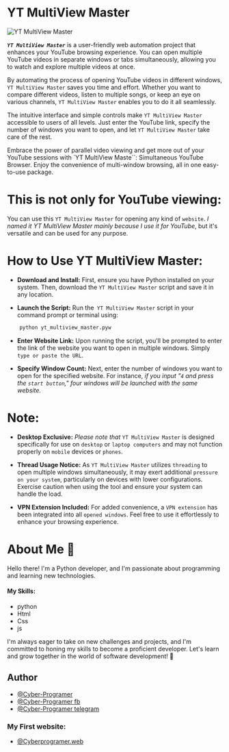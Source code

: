 
# YT MultiView Master

![YT MultiView Master](https://github.com/Cyber-Programer/YT-MultiView-Master-/assets/125746506/635b9cbc-a42a-426e-ae1e-fba0c00e5108)

***` YT MultiView Master `*** is a user-friendly web automation project that enhances your YouTube browsing experience. You can open multiple YouTube videos in separate windows or tabs simultaneously, allowing you to watch and explore multiple videos at once.

By automating the process of opening YouTube videos in different windows, `YT MultiView Master` saves you time and effort. Whether you want to compare different videos, listen to multiple songs, or keep an eye on various channels, `YT MultiView Master` enables you to do it all seamlessly.

The intuitive interface and simple controls make `YT MultiView Master` accessible to users of all levels. Just enter the YouTube link, specify the number of windows you want to open, and let `YT MultiView Master` take care of the rest.

Embrace the power of parallel video viewing and get more out of your YouTube sessions with `YT MultiView Maste``: Simultaneous YouTube Browser. Enjoy the convenience of multi-window browsing, all in one easy-to-use package.

# This is not only for YouTube viewing:
You can use this `YT MultiView Master` for opening any kind of `website`. *I named it YT MultiView Master mainly because I use it for YouTube*, but it's versatile and can be used for any purpose.

# How to Use YT MultiView Master:
- **Download and Install:** First, ensure you have Python installed on your system. Then, download the `YT MultiView Master` script and save it in any location.

- **Launch the Script:** Run the` YT MultiView Master` script in your command prompt or terminal using:
```bash
    python yt_multiview_master.pyw
```

- **Enter Website Link:** Upon running the script, you'll be prompted to enter the link of the website you want to open in multiple windows. Simply `type or paste the URL`.

- **Specify Window Count:** Next, enter the number of windows you want to open for the specified website. For instance, *if you input "`4` and press the `start button`," four windows will be launched with the same website.*

# Note:
- **Desktop Exclusive:** *Please note that* `YT MultiView Master` is designed specifically for use on `desktop` or `laptop computers` and may not function properly on `mobile` devices or `phones`.

- **Thread Usage Notice:** As `YT MultiView Master` utilizes `threading` to open multiple windows simultaneously, it may exert additional `pressure on your system`, particularly on devices with lower configurations. Exercise caution when using the tool and ensure your system can handle the load.

- **VPN Extension Included:** For added convenience, a `VPN extension` has been integrated into all `opened windows`. Feel free to use it effortlessly to enhance your browsing experience.

# About Me 🚀
Hello there! I'm a Python developer, and I'm passionate about programming and learning new technologies. 

#### My Skills:
- python
- Html
- Css
- js

I'm always eager to take on new challenges and projects, and I'm committed to honing my skills to become a proficient developer. Let's learn and grow together in the world of software development! 🌱






## Author

- [@Cyber-Programer](https://www.github.com/Cyber-Programer)
- [@Cyber-Programer fb ](https://www.facebook.com/root.lovs)
- [@Cyber-Programer telegram ](https://telegram.me/root_lovs)

### My First website:
- [@Cyberprogramer.web](https://cyber-programer.github.io/first_web)
